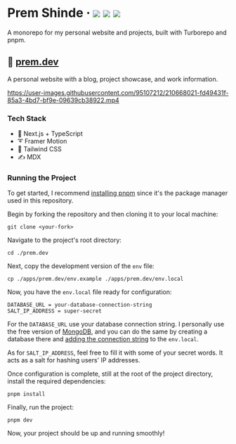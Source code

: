 <div>
  <h1>
    Prem Shinde
    &middot;
    <img src="https://img.shields.io/website?style=flat-square&url=https%3A%2F%2Fwww.prem.dev"/>
    <img src="https://img.shields.io/github/deployments/premdev/prem.dev/production?label=production&style=flat-square"/>
    <img src="https://img.shields.io/github/commit-activity/m/premdev/prem.dev?style=flat-square"/>
  </h1>
</div>

A monorepo for my personal website and projects, built with Turborepo and pnpm.

## 📘 [prem.dev](https://www.prem.dev)

A personal website with a blog, project showcase, and work information.

https://user-images.githubusercontent.com/95107212/210668021-fd49431f-85a3-4bd7-bf9e-09639cb38922.mp4

### Tech Stack

- 🚀 Next.js + TypeScript
- ➰ Framer Motion
- 🍃 Tailwind CSS
- ✍ MDX

### Running the Project

To get started, I recommend [installing pnpm](https://pnpm.io/installation) since it's the package manager used in this repository.

Begin by forking the repository and then cloning it to your local machine:

```
git clone <your-fork>
```

Navigate to the project's root directory:

```
cd ./prem.dev
```

Next, copy the development version of the `env` file:

```
cp ./apps/prem.dev/env.example ./apps/prem.dev/env.local
```

Now, you have the `env.local` file ready for configuration:

```
DATABASE_URL = your-database-connection-string
SALT_IP_ADDRESS = super-secret
```

For the `DATABASE_URL` use your database connection string. I personally use the free version of [MongoDB](https://www.mongodb.com/), and you can do the same by creating a database there and [adding the connection string](https://www.mongodb.com/basics/mongodb-connection-string) to the `env.local`.

As for `SALT_IP_ADDRESS`, feel free to fill it with some of your secret words. It acts as a salt for hashing users' IP addresses.

Once configuration is complete, still at the root of the project directory, install the required dependencies:

```
pnpm install
```

Finally, run the project:

```
pnpm dev
```

Now, your project should be up and running smoothly!
